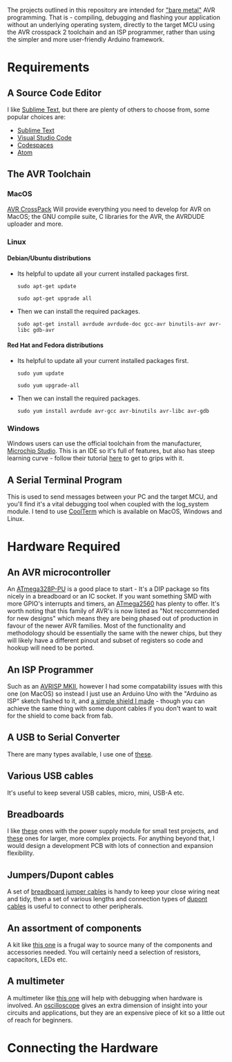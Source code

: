 

The projects outlined in this repository are intended for ["bare metal"][Bare_Metal_URL] AVR programming. That is - compiling, debugging and flashing your application without an underlying operating system, directly to the target MCU using the AVR crosspack 2 toolchain and an ISP programmer, rather than using the simpler and more user-friendly Arduino framework.

# Requirements

## A Source Code Editor
I like [Sublime Text][Sublime_Text_URL], but there are plenty of others to choose from, some popular choices are:
- [Sublime Text][Sublime_Text_URL]
- [Visual Studio Code][VS_Code_URL]
- [Codespaces][Codespaces_URL]
- [Atom][Atom_URL]

## The AVR Toolchain
### MacOS
[AVR CrossPack][AVR_Crosspack_URL] Will provide everything you need to develop for AVR on MacOS; the GNU compile suite, C libraries for the AVR, the AVRDUDE uploader and more.
### Linux
#### Debian/Ubuntu distributions
- Its helpful to update all your current installed packages first.

	`sudo apt-get update`

	`sudo apt-get upgrade all`

- Then we can install the required packages.

	`sudo apt-get install avrdude avrdude-doc gcc-avr binutils-avr avr-libc gdb-avr`

#### Red Hat and Fedora distributions
- Its helpful to update all your current installed packages first.

	`sudo yum update`

	`sudo yum upgrade-all`

- Then we can install the required packages.

	`sudo yum install avrdude avr-gcc avr-binutils avr-libc avr-gdb`

### Windows
Windows users can use the official toolchain from the manufacturer, [Microchip Studio][Microchip_Studio_URL]. This is an IDE so it's full of features, but also has steep learning curve - follow their tutorial [here][Microchip_Studio_Tutorial_URL] to get to grips with it.
## A Serial Terminal Program
This is used to send messages between your PC and the target MCU, and you'll find it's a vital debugging tool when coupled with the log_system module. I tend to use [CoolTerm][CoolTerm_URL] which is available on MacOS, Windows and Linux.


# Hardware Required

## An AVR microcontroller
An [ATmega328P-PU][ATmega328_URL] is a good place to start - It's a DIP package so fits nicely in a breadboard or an IC socket. If you want something SMD with more GPIO's interrupts and timers, an [ATmega2560][ATmega2560_URL] has plenty to offer. It's worth noting that this family of AVR's is now listed as "Not reccommended for new designs" which means they are being phased out of production in favour of the newer AVR families. Most of the functionality and methodology should be essentially the same with the newer chips, but they will likely have a different pinout and subset of registers so code and hookup will need to be ported. 


## An ISP Programmer
Such as an [AVRISP MKII][AVRISP_URL], however I had some compatability issues with this one (on MacOS) so instead I just use an Arduino Uno with the "Arduino as ISP" sketch flashed to it, and [a simple shield I made][Uno_ISP_Shield_URL] - though you can achieve the same thing with some dupont cables if you don't want to wait for the shield to come back from fab.

## A USB to Serial Converter
There are many types available, I use one of [these][USB_Serial_URL].

## Various USB cables
It's useful to keep several USB cables, micro, mini, USB-A etc.

## Breadboards
I like [these][Small_Breadboard_URL] ones with the power supply module for small test projects, and [these][Large_Breadboard_URL] ones for larger, more complex projects. For anything beyond that, I would design a development PCB with lots of connection and expansion flexibility.

## Jumpers/Dupont cables
A set of [breadboard jumper cables][Breadboard_Jumpers_URL] is handy to keep your close wiring neat and tidy, then a set of various lengths and connection types of [dupont cables][Dupont_Cables_URL] is useful to connect to other peripherals.

## An assortment of components
A kit like [this one][Components_Kit_URL] is a frugal way to source many of the components and accessories needed. You will certainly need a selection of resistors, capacitors, LEDs etc. 

## A multimeter
A multimeter like [this one][Multimeter_URL] will help with debugging when hardware is involved. An [oscilloscope][Oscilloscope_URL] gives an extra dimension of insight into your circuits and applications, but they are an expensive piece of kit so a little out of reach for beginners.



# Connecting the Hardware






[Bare_Metal_URL]: https://en.wikipedia.org/wiki/Bare_machine
[Sublime_Text_URL]: http://www.sublimetext.com/
[VS_Code_URL]: https://code.visualstudio.com/
[Codespaces_URL]: https://github.com/features/codespaces
[Atom_URL]: https://github.com/features/codespaces

[AVR_Crosspack_URL]: https://www.obdev.at/products/crosspack/index.html
[Microchip_Studio_URL]: https://www.microchip.com/en-us/tools-resources/develop/microchip-studio
[Microchip_Studio_Tutorial_URL]: https://www.microchip.com/en-us/tools-resources/develop/microchip-studio#Getting%20Started
[CoolTerm_URL]: https://freeware.the-meiers.org/
[AVRISP_URL]: https://www.amazon.co.uk/Waveshare-Programmer-USB-AVRISP-XPII/dp/B00KM6ZA9I?th=1
[Uno_ISP_Shield_URL]: https://github.com/Jason-Duffy/C-Programming-Resources-for-AVR-MCU-s/tree/gh-pages/getting-started/Uno_ISP_Shield
[USB_Serial_URL]: https://www.amazon.co.uk/Ccylez-Converter-Adapter-FT232RL-Android-default/dp/B08DV1SXMQ/ref=sr_1_4?crid=8ZN3WET67TSU&keywords=usb+serial+converter+module&qid=1647296288&sprefix=usb+serial+converter+modul%2Caps%2C72&sr=8-4
[Small_Breadboard_URL]: https://www.amazon.co.uk/AZDelivery-Breadboard-Supply-Adapter-Jumkper/dp/B01N4VCYUK/ref=sr_1_20?crid=29EM44FS19IF2&keywords=breadboard%2Bwith%2Bpower%2Bsupply&qid=1647296608&sprefix=breadboard%2Bwith%2Bpower%2Bsupply%2Caps%2C64&sr=8-20&th=1
[Large_Breadboard_URL]: https://www.amazon.co.uk/K-H-RH-74-Solderless-Breadboard/dp/B079H4N8Y4/ref=sr_1_6?crid=18JXJAV0E8H6K&keywords=large+breadboard+electronics&qid=1647296861&sprefix=large+breadboard+electronics%2Caps%2C56&sr=8-6
[ATmega328_URL]: https://www.amazon.co.uk/Atmel-ATMega328-PU-ATMEL-Microcontroller-Chip/dp/B071Y4YF5X/ref=sr_1_5?crid=564N7F4OE3JE&keywords=atmega328&qid=1647299808&sprefix=atmega328%2Caps%2C62&sr=8-5
[ATmega2560_URL]: https://www.amazon.co.uk/1pcs-lot-ATMEGA2560-16AU-ATMEGA2560-QFP-100/dp/B09SZGJS7C/ref=sr_1_5?crid=3R3LG8NF0EER8&keywords=atmega2560&qid=1647299857&sprefix=atmega256%2Caps%2C76&sr=8-5
[Breadboard_Jumpers_URL]: https://www.amazon.co.uk/WANTOUTH-Preformed-Breadboard-Solderless-Prototyping/dp/B08QS6961R/ref=sr_1_5?crid=36KPWIVO59605&keywords=breadboard+jumpers&qid=1647300367&sprefix=breadboard+jumpers%2Caps%2C245&sr=8-5
[Dupont_Cables_URL]: https://www.amazon.co.uk/YXPCARS-Solderless-Breadboard-Multicolored-Arduino/dp/B08HQ7K6M7/ref=sr_1_27?crid=1GQC7DDTANB5H&keywords=dupont+cables+set&qid=1647301269&sprefix=dupont+cables+set%2Caps%2C71&sr=8-27
[Components_Kit_URL]: https://www.amazon.co.uk/Freenove-Ultimate-Compatible-Programming-Electronics/dp/B08B4D5MV5/ref=sr_1_17_sspa?crid=YI7I2MN0COCC&keywords=arduino+components+kit&qid=1647301388&sprefix=arduino+components%2Caps%2C75&sr=8-17-spons&psc=1&spLa=ZW5jcnlwdGVkUXVhbGlmaWVyPUEzTjY0QVFGTEZHREVNJmVuY3J5cHRlZElkPUEwNjU1Mzk4MkRCS1c5UFBaMUI2QiZlbmNyeXB0ZWRBZElkPUEwMDEyMzQxM1NSUDZWS1RPM1Q2SCZ3aWRnZXROYW1lPXNwX210ZiZhY3Rpb249Y2xpY2tSZWRpcmVjdCZkb05vdExvZ0NsaWNrPXRydWU=
[MULTIMETER_URL]: https://www.ebay.co.uk/itm/373974464011?epid=23040427421&_trkparms=ispr%3D1&hash=item57129d760b:g:ecgAAOSwcvJhM~1Y&amdata=enc%3AAQAGAAACoPYe5NmHp%252B2JMhMi7yxGiTJkPrKr5t53CooMSQt2orsSafTQYbq3L7RBVAMi0K9cw1RWXBpCryIDtHtQ%252FwGGrM5qNRo2BcdEvJNXURbFcGIieFzIjcYyayBhlA94swn2TTvs028l2IF1Z7kkPlAkTOZau7i64BOsAJM5jtEUKTzYuTAksI%252B6wqVDHXCmc%252BbqVJWdWCtN%252FedfWrLz22fV7JfFf3r%252BndQy6pgUf%252B0CqyxVpLGK%252FtsA2WoJN66265Nsb%252Biz2cPGbaMohOx96MSBAMI556eVyZ1Jt%252FgLkiIOgy%252F4LEQX%252B3foG6Ptb%252BN9ZmnQkdg5oCnRE0hxlFfAD5SOzEzmtg9%252BIE2HDfbFvLsU0Z0%252BZ2IQwJohjr5c6NdN3ax%252B0NkAFl5TKriVBAerlTCklJ%252BeOmn4DGytxPaRs%252B7VYCtZf8PXhxRmWn89GJw9Xt%252FCGpH1hvp9DXVNVCjJBMZeRVIKV3LmmgTdNnj9a%252FAUNwyB5qnSZWNkYEvX0swcp0PJU6qoVXYAEBLx2T03VucnyJ6R8Ja2NbFUVIPLPL4f4hHTUcR5hxbe0v9ux4iwgbiJLIPIXDKfDovdqX%252BUgBKJiLOUzGZKey7I7PeEDHsw5vr1KEHBd6%252B3Cw0FN0asmNY2XUmwd9LrLf401Wo4ovba%252FjznpyXfGfjHaobMVxQzN%252FAPIdxhcaODHy%252Bku4xgVEgZaD8n58JPn%252Fz0u75IwCzYoV%252FHGCX7zUgjd0Flsw5CiQpHVdB4eqGaKKP97ct2rRUEtd4t5YZJJi7KbHlJxs3Kr4KxuyQ2Xfk4nbZhpRPStSf%252FrLNa%252FxQudCxW2vnABZJayi8xGYlqFq%252BZYczELbh3%252BIyYls%252FmPtJgL%252F0yOiQgmVnId%252BTVMf1Q7taqp1w%252FN0AaMA%253D%253D%7Cclp%3A2334524%7Ctkp%3ABFBMlsihrvFf
[Oscilloscope_URL]: https://telonic.co.uk/product/rigol-ds1054z-50mhz-digital-oscilloscope/